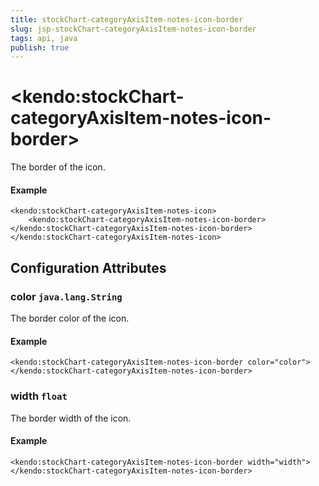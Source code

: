 ```yaml
---
title: stockChart-categoryAxisItem-notes-icon-border
slug: jsp-stockChart-categoryAxisItem-notes-icon-border
tags: api, java
publish: true
---
```


# \<kendo:stockChart-categoryAxisItem-notes-icon-border\>

The border of the icon.

#### Example
    <kendo:stockChart-categoryAxisItem-notes-icon>
        <kendo:stockChart-categoryAxisItem-notes-icon-border></kendo:stockChart-categoryAxisItem-notes-icon-border>
    </kendo:stockChart-categoryAxisItem-notes-icon>

## Configuration Attributes

### color `java.lang.String`

The border color of the icon.

#### Example
    <kendo:stockChart-categoryAxisItem-notes-icon-border color="color">
    </kendo:stockChart-categoryAxisItem-notes-icon-border>

### width `float`

The border width of the icon.

#### Example
    <kendo:stockChart-categoryAxisItem-notes-icon-border width="width">
    </kendo:stockChart-categoryAxisItem-notes-icon-border>

 

